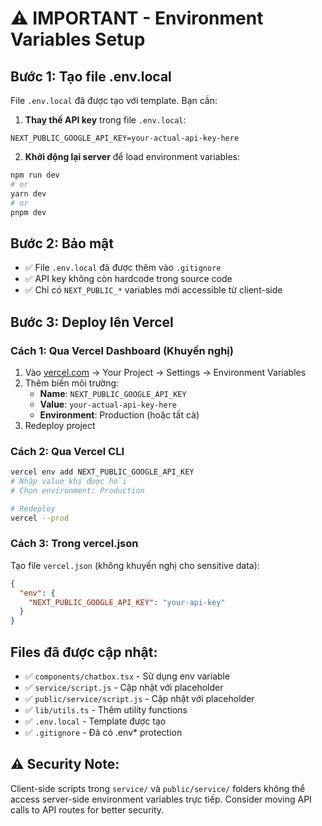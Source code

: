 # ⚠️ IMPORTANT - Environment Variables Setup

## Bước 1: Tạo file .env.local
File `.env.local` đã được tạo với template. Bạn cần:

1. **Thay thế API key** trong file `.env.local`:
```env
NEXT_PUBLIC_GOOGLE_API_KEY=your-actual-api-key-here
```

2. **Khởi động lại server** để load environment variables:
```bash
npm run dev
# or
yarn dev
# or
pnpm dev
```

## Bước 2: Bảo mật
- ✅ File `.env.local` đã được thêm vào `.gitignore` 
- ✅ API key không còn hardcode trong source code
- ✅ Chỉ có `NEXT_PUBLIC_*` variables mới accessible từ client-side

## Bước 3: Deploy lên Vercel

### Cách 1: Qua Vercel Dashboard (Khuyến nghị)
1. Vào [vercel.com](https://vercel.com) → Your Project → Settings → Environment Variables
2. Thêm biến môi trường:
   - **Name**: `NEXT_PUBLIC_GOOGLE_API_KEY`
   - **Value**: `your-actual-api-key-here`
   - **Environment**: Production (hoặc tất cả)
3. Redeploy project

### Cách 2: Qua Vercel CLI
```bash
vercel env add NEXT_PUBLIC_GOOGLE_API_KEY
# Nhập value khi được hỏi
# Chọn environment: Production

# Redeploy
vercel --prod
```

### Cách 3: Trong vercel.json
Tạo file `vercel.json` (không khuyến nghị cho sensitive data):
```json
{
  "env": {
    "NEXT_PUBLIC_GOOGLE_API_KEY": "your-api-key"
  }
}
```

## Files đã được cập nhật:
- ✅ `components/chatbox.tsx` - Sử dụng env variable
- ✅ `service/script.js` - Cập nhật với placeholder
- ✅ `public/service/script.js` - Cập nhật với placeholder  
- ✅ `lib/utils.ts` - Thêm utility functions
- ✅ `.env.local` - Template được tạo
- ✅ `.gitignore` - Đã có .env* protection

## ⚠️ Security Note:
Client-side scripts trong `service/` và `public/service/` folders không thể access server-side environment variables trực tiếp. Consider moving API calls to API routes for better security.